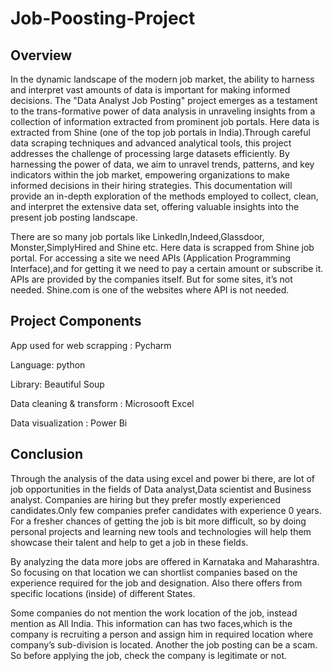 # Job-Poosting-Project

## Overview

In the dynamic landscape of the modern job market, the ability to harness and interpret vast amounts of data is important for making informed decisions. The "Data Analyst Job Posting" project emerges as a testament to the trans-formative power of data analysis in unraveling insights from a collection of information extracted from prominent job portals. Here data is extracted from Shine (one of the top job portals in India).Through careful data scraping techniques and advanced analytical tools, this project addresses the challenge of processing large datasets efficiently. By harnessing the power of data, we aim to unravel trends, patterns, and key indicators within the job market, empowering organizations to make informed decisions in their hiring strategies. This documentation will provide an in-depth exploration of the methods employed to collect, clean, and interpret the extensive data set, offering valuable insights into the present job posting landscape.


There are so many job portals like LinkedIn,Indeed,Glassdoor, Monster,SimplyHired and Shine etc. Here data is scrapped from Shine job portal. For accessing a site we need APIs (Application Programming Interface),and for getting it we need to pay a certain amount or subscribe it. APIs are provided by the companies itself. But for some sites, it’s not needed. Shine.com is one of the websites where API is not needed.

## Project Components

App used for web scrapping : Pycharm

Language: python

Library: Beautiful Soup

Data cleaning & transform : Microsooft Excel

Data visualization : Power Bi

## Conclusion

Through the analysis of the data using excel  and power bi there, are lot of job opportunities in the fields of  Data analyst,Data scientist and Business analyst. Companies are hiring but they prefer mostly experienced candidates.Only few companies prefer candidates with experience 0 years. For a fresher chances of getting the job is bit more difficult, so by doing personal projects and learning new tools and technologies will help them showcase their talent and help to get a job in these fields.

By analyzing  the data more jobs are offered in Karnataka and Maharashtra. So focusing on that location we can shortlist companies based on the experience required for the job and designation. Also there offers from specific locations (inside) of different States.

Some companies do not mention the work location of the job, instead mention as All India. This information can has two faces,which is the company is recruiting a person and assign him in required location where company’s sub-division is located. Another the job posting can be a scam. So before applying the job, check the company is legitimate or not.

